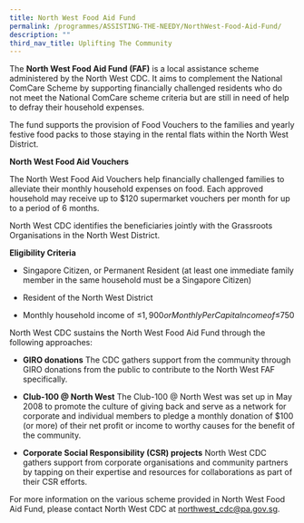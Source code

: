 ```yaml
---
title: North West Food Aid Fund
permalink: /programmes/ASSISTING-THE-NEEDY/NorthWest-Food-Aid-Fund/
description: ""
third_nav_title: Uplifting The Community
---
```

The **North West Food Aid Fund (FAF)** is a local assistance scheme administered by the North West CDC. It aims to complement the National ComCare Scheme by supporting financially challenged residents who do not meet the National ComCare scheme criteria but are still in need of help to defray their household expenses.

The fund supports the provision of Food Vouchers to the families and yearly festive food packs to those staying in the rental flats within the North West District.

**North West Food Aid Vouchers**

The North West Food Aid Vouchers help financially challenged families to alleviate their monthly household expenses on food. Each approved household may receive up to $120 supermarket vouchers per month for up to a period of 6 months. 

North West CDC identifies the beneficiaries jointly with the Grassroots Organisations in the North West District.

**Eligibility Criteria**

*	Singapore Citizen, or Permanent Resident (at least one immediate family member in the same household must be a Singapore Citizen)

*	Resident of the North West District

*	Monthly household income of ≤$1,900 or Monthly Per Capita Income of ≤$750

North West CDC sustains the North West Food Aid Fund through the following approaches:

* **GIRO donations**
The CDC gathers support from the community through GIRO donations from the public to contribute to the North West FAF specifically.

* **Club-100 @ North West**
The Club-100 @ North West was set up in May 2008 to promote the culture of giving back and serve as a network for corporate and individual members to pledge a monthly donation of $100 (or more) of their net profit or income to worthy causes for the benefit of the community.

* **Corporate Social Responsibility (CSR) projects**
North West CDC gathers support from corporate organisations and community partners by tapping on their expertise and resources for collaborations as part of their CSR efforts.

For more information on the various scheme provided in North West Food Aid Fund, please contact North West CDC at northwest_cdc@pa.gov.sg.